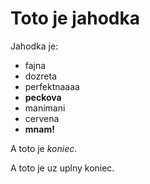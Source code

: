 # Toto je jahodka

Jahodka je:

* fajna
* dozreta
* perfektnaaaa
* **peckova**
* manimani
* cervena
* **mnam!**

A toto je *koniec*.

A toto je uz uplny koniec.
